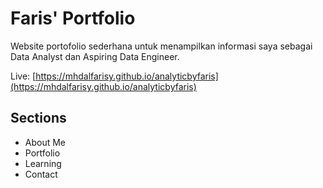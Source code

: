 # Faris' Portfolio

Website portofolio sederhana untuk menampilkan informasi saya sebagai Data Analyst dan Aspiring Data Engineer.

Live: [https://mhdalfarisy.github.io/analyticbyfaris](https://mhdalfarisy.github.io/analyticbyfaris)

## Sections
- About Me
- Portfolio
- Learning
- Contact
